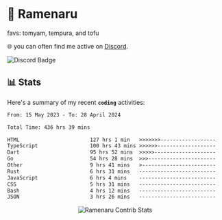 # 🍜 Ramenaru
favs: tomyam, tempura, and tofu

🌐 you can often find me active on [Discord](https://discordapp.com/users/503291004200157185).

![Discord Badge](https://dcbadge.vercel.app/api/shield/503291004200157185)

## 📊 Stats

Here's a summary of my recent **`coding`** activities:

<!--START_SECTION:waka-->

```txt
From: 15 May 2023 - To: 28 April 2024

Total Time: 436 hrs 39 mins

HTML                       127 hrs 1 min   >>>>>>>------------------   29.09 %
TypeScript                 100 hrs 43 mins >>>>>>-------------------   23.07 %
Dart                       95 hrs 52 mins  >>>>>--------------------   21.95 %
Go                         54 hrs 28 mins  >>>----------------------   12.48 %
Other                      9 hrs 41 mins   >------------------------   02.22 %
Rust                       6 hrs 31 mins   -------------------------   01.49 %
JavaScript                 6 hrs 4 mins    -------------------------   01.39 %
CSS                        5 hrs 31 mins   -------------------------   01.26 %
Bash                       4 hrs 12 mins   -------------------------   00.96 %
JSON                       3 hrs 26 mins   -------------------------   00.79 %
```

<!--END_SECTION:waka-->

<div style="text-align: center;">
   <img align="center" src="https://github-readme-streak-stats.herokuapp.com/?user=Ramenaru&theme=dark&card_width=520" alt="Ramenaru Contrib Stats" />
</div>

